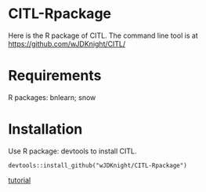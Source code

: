 # CITL-Rpackage
Here is the R package of CITL. The command line tool is at https://github.com/wJDKnight/CITL/ 
# Requirements
  R packages: bnlearn; snow  
# Installation 
  Use R package: devtools to install CITL.
    
    devtools::install_github("wJDKnight/CITL-Rpackage")
  
  [tutorial](https://wjdknight.github.io/CITL-Rpackage/package_tutorial.html)

